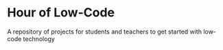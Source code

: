 # Hour of Low-Code
A repository of projects for students and teachers to get started with low-code technology
